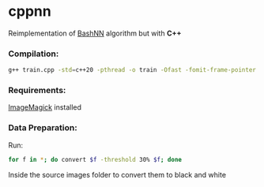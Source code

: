 # cppnn
Reimplementation of [BashNN](https://github.com/avada-z/BashNN) algorithm but with **C++**

### Compilation:
```sh
g++ train.cpp -std=c++20 -pthread -o train -Ofast -fomit-frame-pointer -flto -march=native -mtune=native -I /path/to/opencv4/ -lopencv_core -lopencv_imgcodecs
```
### Requirements:
[ImageMagick](https://github.com/ImageMagick/ImageMagick) installed

### Data Preparation:
Run:
```sh
for f in *; do convert $f -threshold 30% $f; done
```
Inside the source images folder to convert them to black and white
